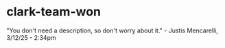 # clark-team-won
"You don't need a description, so don't worry about it." - Justis Mencarelli, 3/12/25 - 2:34pm
